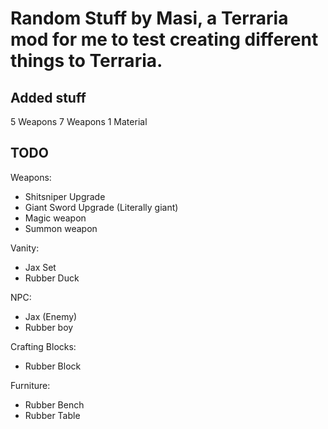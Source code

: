 # Random Stuff by Masi, a Terraria mod for me to test creating different things to Terraria.


## Added stuff
5 Weapons
7 Weapons
1 Material


## TODO

Weapons:
- Shitsniper Upgrade
- Giant Sword Upgrade (Literally giant)
- Magic weapon
- Summon weapon

Vanity:
- Jax Set
- Rubber Duck

NPC:
- Jax (Enemy)
- Rubber boy

Crafting Blocks:
- Rubber Block

Furniture:
- Rubber Bench
- Rubber Table